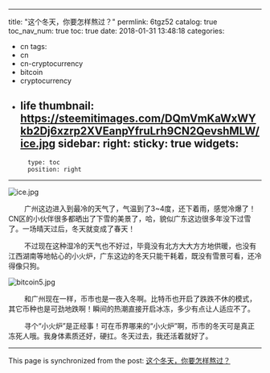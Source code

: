 
---
title: "这个冬天，你要怎样熬过？"
permlink: 6tgz52
catalog: true
toc_nav_num: true
toc: true
date: 2018-01-31 13:48:18
categories:
- cn
tags:
- cn
- cn-cryptocurrency
- bitcoin
- cryptocurrency
- life
thumbnail: https://steemitimages.com/DQmVmKaWxWYkb2Dj6xzrp2XVEanpYfruLrh9CN2QevshMLW/ice.jpg
sidebar:
    right:
        sticky: true
widgets:
    -
        type: toc
        position: right
---


![ice.jpg](https://steemitimages.com/DQmVmKaWxWYkb2Dj6xzrp2XVEanpYfruLrh9CN2QevshMLW/ice.jpg)

&nbsp;&nbsp;&nbsp;&nbsp;&nbsp;&nbsp;&nbsp;&nbsp;广州这边进入到最冷的天气了，气温到了3~4度，还下着雨，感觉冷爆了！CN区的小伙伴很多都晒出了下雪的美景了，哈，貌似广东这边很多年没下过雪了。一场晴天过后，冬天就变成了春天！

&nbsp;&nbsp;&nbsp;&nbsp;&nbsp;&nbsp;&nbsp;&nbsp;不过现在这种湿冷的天气也不好过，毕竟没有北方大大方方地供暖，也没有江西湖南等地帖心的小火炉，广东这边的冬天只能干耗着，既没有雪景可看，还冷得像只狗。

![bitcoin5.jpg](https://steemitimages.com/DQmVoAnVhVfHmzqDKAKZmXfUcsWMWqNE2sN4NrckH4ThiGj/bitcoin5.jpg)

&nbsp;&nbsp;&nbsp;&nbsp;&nbsp;&nbsp;&nbsp;&nbsp;和广州现在一样，币市也是一夜入冬啊。比特币也开启了跌跌不休的模式，其它币种也是可劲地跌啊！瞬间的热潮直接开启冰冻，多少有点让人适应不了。

&nbsp;&nbsp;&nbsp;&nbsp;&nbsp;&nbsp;&nbsp;&nbsp;寻个“小火炉”是正经事！可在币界哪来的“小火炉”啊，币市的冬天可是真正冻死人哦。我身体素质还好，硬扛。冬天过去，我还活着就好了。

- - -

This page is synchronized from the post: [这个冬天，你要怎样熬过？](https://steemit.com/@lemooljiang/6tgz52)
